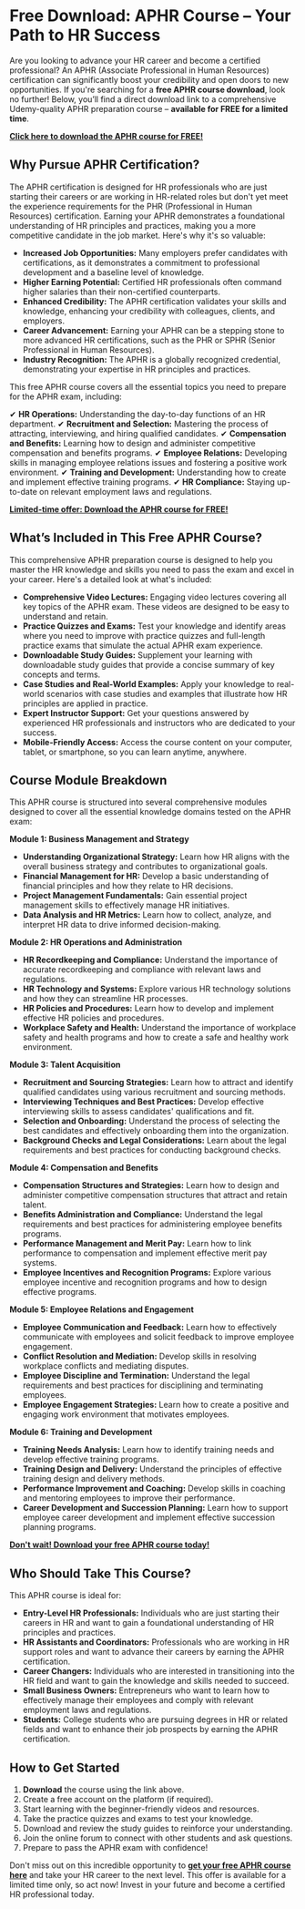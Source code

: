 # Free Download: APHR Course – Your Path to HR Success

Are you looking to advance your HR career and become a certified professional? An APHR (Associate Professional in Human Resources) certification can significantly boost your credibility and open doors to new opportunities. If you're searching for a **free APHR course download**, look no further! Below, you’ll find a direct download link to a comprehensive Udemy-quality APHR preparation course – **available for FREE for a limited time**.

[**Click here to download the APHR course for FREE!**](https://udemywork.com/aphr-course)

## Why Pursue APHR Certification?

The APHR certification is designed for HR professionals who are just starting their careers or are working in HR-related roles but don't yet meet the experience requirements for the PHR (Professional in Human Resources) certification. Earning your APHR demonstrates a foundational understanding of HR principles and practices, making you a more competitive candidate in the job market. Here's why it's so valuable:

*   **Increased Job Opportunities:** Many employers prefer candidates with certifications, as it demonstrates a commitment to professional development and a baseline level of knowledge.
*   **Higher Earning Potential:** Certified HR professionals often command higher salaries than their non-certified counterparts.
*   **Enhanced Credibility:** The APHR certification validates your skills and knowledge, enhancing your credibility with colleagues, clients, and employers.
*   **Career Advancement:** Earning your APHR can be a stepping stone to more advanced HR certifications, such as the PHR or SPHR (Senior Professional in Human Resources).
*   **Industry Recognition:** The APHR is a globally recognized credential, demonstrating your expertise in HR principles and practices.

This free APHR course covers all the essential topics you need to prepare for the APHR exam, including:

✔  **HR Operations:** Understanding the day-to-day functions of an HR department.
✔  **Recruitment and Selection:** Mastering the process of attracting, interviewing, and hiring qualified candidates.
✔  **Compensation and Benefits:** Learning how to design and administer competitive compensation and benefits programs.
✔  **Employee Relations:** Developing skills in managing employee relations issues and fostering a positive work environment.
✔  **Training and Development:** Understanding how to create and implement effective training programs.
✔  **HR Compliance:** Staying up-to-date on relevant employment laws and regulations.

[**Limited-time offer: Download the APHR course for FREE!**](https://udemywork.com/aphr-course)

## What’s Included in This Free APHR Course?

This comprehensive APHR preparation course is designed to help you master the HR knowledge and skills you need to pass the exam and excel in your career. Here's a detailed look at what's included:

*   **Comprehensive Video Lectures:** Engaging video lectures covering all key topics of the APHR exam. These videos are designed to be easy to understand and retain.
*   **Practice Quizzes and Exams:** Test your knowledge and identify areas where you need to improve with practice quizzes and full-length practice exams that simulate the actual APHR exam experience.
*   **Downloadable Study Guides:** Supplement your learning with downloadable study guides that provide a concise summary of key concepts and terms.
*   **Case Studies and Real-World Examples:** Apply your knowledge to real-world scenarios with case studies and examples that illustrate how HR principles are applied in practice.
*   **Expert Instructor Support:** Get your questions answered by experienced HR professionals and instructors who are dedicated to your success.
*   **Mobile-Friendly Access:** Access the course content on your computer, tablet, or smartphone, so you can learn anytime, anywhere.

## Course Module Breakdown

This APHR course is structured into several comprehensive modules designed to cover all the essential knowledge domains tested on the APHR exam:

**Module 1: Business Management and Strategy**

*   **Understanding Organizational Strategy:** Learn how HR aligns with the overall business strategy and contributes to organizational goals.
*   **Financial Management for HR:** Develop a basic understanding of financial principles and how they relate to HR decisions.
*   **Project Management Fundamentals:** Gain essential project management skills to effectively manage HR initiatives.
*   **Data Analysis and HR Metrics:** Learn how to collect, analyze, and interpret HR data to drive informed decision-making.

**Module 2: HR Operations and Administration**

*   **HR Recordkeeping and Compliance:** Understand the importance of accurate recordkeeping and compliance with relevant laws and regulations.
*   **HR Technology and Systems:** Explore various HR technology solutions and how they can streamline HR processes.
*   **HR Policies and Procedures:** Learn how to develop and implement effective HR policies and procedures.
*   **Workplace Safety and Health:** Understand the importance of workplace safety and health programs and how to create a safe and healthy work environment.

**Module 3: Talent Acquisition**

*   **Recruitment and Sourcing Strategies:** Learn how to attract and identify qualified candidates using various recruitment and sourcing methods.
*   **Interviewing Techniques and Best Practices:** Develop effective interviewing skills to assess candidates' qualifications and fit.
*   **Selection and Onboarding:** Understand the process of selecting the best candidates and effectively onboarding them into the organization.
*   **Background Checks and Legal Considerations:** Learn about the legal requirements and best practices for conducting background checks.

**Module 4: Compensation and Benefits**

*   **Compensation Structures and Strategies:** Learn how to design and administer competitive compensation structures that attract and retain talent.
*   **Benefits Administration and Compliance:** Understand the legal requirements and best practices for administering employee benefits programs.
*   **Performance Management and Merit Pay:** Learn how to link performance to compensation and implement effective merit pay systems.
*   **Employee Incentives and Recognition Programs:** Explore various employee incentive and recognition programs and how to design effective programs.

**Module 5: Employee Relations and Engagement**

*   **Employee Communication and Feedback:** Learn how to effectively communicate with employees and solicit feedback to improve employee engagement.
*   **Conflict Resolution and Mediation:** Develop skills in resolving workplace conflicts and mediating disputes.
*   **Employee Discipline and Termination:** Understand the legal requirements and best practices for disciplining and terminating employees.
*   **Employee Engagement Strategies:** Learn how to create a positive and engaging work environment that motivates employees.

**Module 6: Training and Development**

*   **Training Needs Analysis:** Learn how to identify training needs and develop effective training programs.
*   **Training Design and Delivery:** Understand the principles of effective training design and delivery methods.
*   **Performance Improvement and Coaching:** Develop skills in coaching and mentoring employees to improve their performance.
*   **Career Development and Succession Planning:** Learn how to support employee career development and implement effective succession planning programs.

[**Don't wait! Download your free APHR course today!**](https://udemywork.com/aphr-course)

## Who Should Take This Course?

This APHR course is ideal for:

*   **Entry-Level HR Professionals:** Individuals who are just starting their careers in HR and want to gain a foundational understanding of HR principles and practices.
*   **HR Assistants and Coordinators:** Professionals who are working in HR support roles and want to advance their careers by earning the APHR certification.
*   **Career Changers:** Individuals who are interested in transitioning into the HR field and want to gain the knowledge and skills needed to succeed.
*   **Small Business Owners:** Entrepreneurs who want to learn how to effectively manage their employees and comply with relevant employment laws and regulations.
*   **Students:** College students who are pursuing degrees in HR or related fields and want to enhance their job prospects by earning the APHR certification.

## How to Get Started

1.  **Download** the course using the link above.
2.  Create a free account on the platform (if required).
3.  Start learning with the beginner-friendly videos and resources.
4.  Take the practice quizzes and exams to test your knowledge.
5.  Download and review the study guides to reinforce your understanding.
6.  Join the online forum to connect with other students and ask questions.
7.  Prepare to pass the APHR exam with confidence!

Don't miss out on this incredible opportunity to **[get your free APHR course here](https://udemywork.com/aphr-course)** and take your HR career to the next level. This offer is available for a limited time only, so act now! Invest in your future and become a certified HR professional today.
